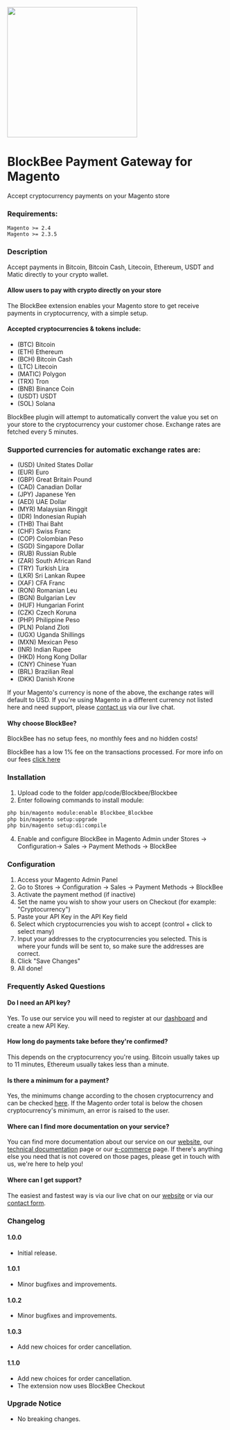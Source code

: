 [<img src="https://blockbee.io/static/assets/images/blockbee_logo_nospaces.png" width="300"/>](image.png)

# BlockBee Payment Gateway for Magento
Accept cryptocurrency payments on your Magento store

### Requirements:

```
Magento >= 2.4
Magento >= 2.3.5
```

### Description

Accept payments in Bitcoin, Bitcoin Cash, Litecoin, Ethereum, USDT and Matic directly to your crypto wallet.

#### Allow users to pay with crypto directly on your store

The BlockBee extension enables your Magento store to get receive payments in cryptocurrency, with a simple setup.

#### Accepted cryptocurrencies & tokens include:

* (BTC) Bitcoin
* (ETH) Ethereum
* (BCH) Bitcoin Cash
* (LTC) Litecoin
* (MATIC) Polygon
* (TRX) Tron
* (BNB) Binance Coin
* (USDT) USDT
* (SOL) Solana

BlockBee plugin will attempt to automatically convert the value you set on your store to the cryptocurrency your customer chose.
Exchange rates are fetched every 5 minutes.

### Supported currencies for automatic exchange rates are:

* (USD) United States Dollar
* (EUR) Euro
* (GBP) Great Britain Pound
* (CAD) Canadian Dollar
* (JPY) Japanese Yen
* (AED) UAE Dollar
* (MYR) Malaysian Ringgit
* (IDR) Indonesian Rupiah
* (THB) Thai Baht
* (CHF) Swiss Franc
* (COP) Colombian Peso
* (SGD) Singapore Dollar
* (RUB) Russian Ruble
* (ZAR) South African Rand
* (TRY) Turkish Lira
* (LKR) Sri Lankan Rupee
* (XAF) CFA Franc
* (RON) Romanian Leu
* (BGN) Bulgarian Lev
* (HUF) Hungarian Forint
* (CZK) Czech Koruna
* (PHP) Philippine Peso
* (PLN) Poland Zloti
* (UGX) Uganda Shillings
* (MXN) Mexican Peso
* (INR) Indian Rupee
* (HKD) Hong Kong Dollar
* (CNY) Chinese Yuan
* (BRL) Brazilian Real
* (DKK) Danish Krone

If your Magento's currency is none of the above, the exchange rates will default to USD.
If you're using Magento in a different currency not listed here and need support, please [contact us](https://blockbee.io/contacts/) via our live chat.

#### Why choose BlockBee?

BlockBee has no setup fees, no monthly fees and no hidden costs!

BlockBee has a low 1% fee on the transactions processed.
For more info on our fees [click here](https://blockbee.io/fees/)

### Installation

1. Upload code to the folder app/code/Blockbee/Blockbee
2. Enter following commands to install module:
```bash
php bin/magento module:enable Blockbee_Blockbee
php bin/magento setup:upgrade 
php bin/magento setup:di:compile 
```

4. Enable and configure BlockBee in Magento Admin under Stores -> Configuration-> Sales -> Payment Methods -> BlockBee


### Configuration


1. Access your Magento Admin Panel 
2. Go to Stores -> Configuration -> Sales -> Payment Methods -> BlockBee 
3. Activate the payment method (if inactive) 
4. Set the name you wish to show your users on Checkout (for example: "Cryptocurrency") 
5. Paste your API Key in the API Key field
6. Select which cryptocurrencies you wish to accept (control + click to select many) 
7. Input your addresses to the cryptocurrencies you selected. This is where your funds will be sent to, so make sure the addresses are correct. 
8. Click "Save Changes" 
9. All done!


### Frequently Asked Questions

#### Do I need an API key?

Yes. To use our service you will need to register at our [dashboard](https://dash.blockbee.io/) and create a new API Key.

#### How long do payments take before they're confirmed?

This depends on the cryptocurrency you're using. Bitcoin usually takes up to 11 minutes, Ethereum usually takes less than a minute.

#### Is there a minimum for a payment?

Yes, the minimums change according to the chosen cryptocurrency and can be checked [here](https://blockbee.io/fees).
If the Magento order total is below the chosen cryptocurrency's minimum, an error is raised to the user.

#### Where can I find more documentation on your service?

You can find more documentation about our service on our [website](https://blockbee.io/), our [technical documentation](https://docs.blockbee.io/) page or our [e-commerce](https://blockbee.io/ecommerce/) page.
If there's anything else you need that is not covered on those pages, please get in touch with us, we're here to help you!

#### Where can I get support?

The easiest and fastest way is via our live chat on our [website](https://blockbee.io) or via our [contact form](https://blockbee.io/contacts/).

### Changelog 

#### 1.0.0
* Initial release.

#### 1.0.1
* Minor bugfixes and improvements.

#### 1.0.2
* Minor bugfixes and improvements.

#### 1.0.3
* Add new choices for order cancellation.

#### 1.1.0
* Add new choices for order cancellation.
* The extension now uses BlockBee Checkout

### Upgrade Notice
* No breaking changes.

